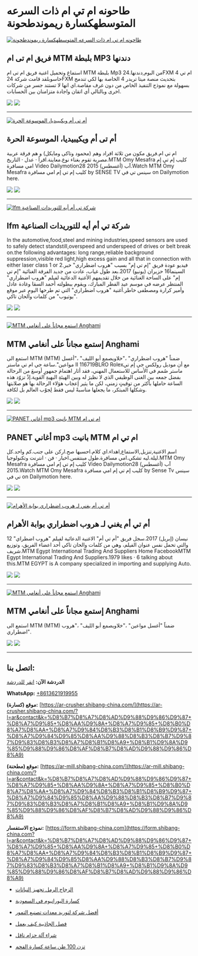 # طاحونه ام تي ام ذات السرعه المتوسطهكسارة ريموندطحونة

<a href="https://swt.shibang-china.com/?l=ar&img&k=%D8%B7%D8%A7%D8%AD%D9%88%D9%86%D9%87+%D8%A7%D9%85+%D8%AA%D9%8A+%D8%A7%D9%85+%D8%B0%D8%A7%D8%AA+%D8%A7%D9%84%D8%B3%D8%B1%D8%B9%D9%87+%D8%A7%D9%84%D9%85%D8%AA%D9%88%D8%B3%D8%B7%D9%87%D9%83%D8%B3%D8%A7%D8%B1%D8%A9+%D8%B1%D9%8A%D9%85%D9%88%D9%86%D8%AF%D8%B7%D8%AD%D9%88%D9%86%D8%A9" target="_blank">![طاحونه ام تي ام ذات السرعه المتوسطهكسارة ريموندطحونة](http://static.shibang-china.com/all-800x300/636.jpg)</a>

## فريق ام تى ام MTM بلبطة MP3 دندنها
استماع وتحميل اغنية فريق ام تى ام MTM بلبطة Mp3 من البوم,دندنها.24FXM ام تي 4 حاسوبلقد قامت شركة 24FXM بتحديث منصة ميتا تريدر 4 الخاصة بها لكي تندمج بسهولة مع نموذج التنفيذ الخاص من دون غرف مقاصة.اي انها لا تستند جسر من شركات اخرى وبالتالي أي اتقان واجادة متزامنان بين الحسابات.


<a href="https://whatsapp.shibangsoft.com/WhatsApp.php" target="_blank" title="WhatsApp">![](http://static.shibang-china.com/icon/whatsapp.png)</a> <a href="https://swt.shibang-china.com/?l=ar&icon&k=%D8%B7%D8%A7%D8%AD%D9%88%D9%86%D9%87+%D8%A7%D9%85+%D8%AA%D9%8A+%D8%A7%D9%85+%D8%B0%D8%A7%D8%AA+%D8%A7%D9%84%D8%B3%D8%B1%D8%B9%D9%87+%D8%A7%D9%84%D9%85%D8%AA%D9%88%D8%B3%D8%B7%D9%87%D9%83%D8%B3%D8%A7%D8%B1%D8%A9+%D8%B1%D9%8A%D9%85%D9%88%D9%86%D8%AF%D8%B7%D8%AD%D9%88%D9%86%D8%A9" target="_blank">![](http://static.shibang-china.com/icon/chat-ar.png)</a>

---

<a href="https://swt.shibang-china.com/?l=ar&img&k=%D8%B7%D8%A7%D8%AD%D9%88%D9%86%D9%87+%D8%A7%D9%85+%D8%AA%D9%8A+%D8%A7%D9%85+%D8%B0%D8%A7%D8%AA+%D8%A7%D9%84%D8%B3%D8%B1%D8%B9%D9%87+%D8%A7%D9%84%D9%85%D8%AA%D9%88%D8%B3%D8%B7%D9%87%D9%83%D8%B3%D8%A7%D8%B1%D8%A9+%D8%B1%D9%8A%D9%85%D9%88%D9%86%D8%AF%D8%B7%D8%AD%D9%88%D9%86%D8%A9" target="_blank">![أم تى أم ويكيبيديا، الموسوعة الحرة](http://static.shibang-china.com/all-800x300/470.jpg)</a>

## أم تى أم ويكيبيديا، الموسوعة الحرة
ام تي ام.فريق مكون من ثلاثة افراد وهم (محمود وتاكى ومايكل) و هم فرقة عربية مصرية تقوم بغناء نوع.معاينة.اقرأ &middot; عدل &middot; التاريخ.MTM Omy Mesafra كليب إم تي إم امي مسافرة Video Dailymotion28 آب (أغسطس) 2015.Watch MTM Omy Mesafra كليب إم تي إم امي مسافرة by SENSE TV سينس تي في on Dailymotion here.


<a href="https://whatsapp.shibangsoft.com/WhatsApp.php" target="_blank" title="WhatsApp">![](http://static.shibang-china.com/icon/whatsapp.png)</a> <a href="https://swt.shibang-china.com/?l=ar&icon&k=%D8%B7%D8%A7%D8%AD%D9%88%D9%86%D9%87+%D8%A7%D9%85+%D8%AA%D9%8A+%D8%A7%D9%85+%D8%B0%D8%A7%D8%AA+%D8%A7%D9%84%D8%B3%D8%B1%D8%B9%D9%87+%D8%A7%D9%84%D9%85%D8%AA%D9%88%D8%B3%D8%B7%D9%87%D9%83%D8%B3%D8%A7%D8%B1%D8%A9+%D8%B1%D9%8A%D9%85%D9%88%D9%86%D8%AF%D8%B7%D8%AD%D9%88%D9%86%D8%A9" target="_blank">![](http://static.shibang-china.com/icon/chat-ar.png)</a>

---

<a href="https://swt.shibang-china.com/?l=ar&img&k=%D8%B7%D8%A7%D8%AD%D9%88%D9%86%D9%87+%D8%A7%D9%85+%D8%AA%D9%8A+%D8%A7%D9%85+%D8%B0%D8%A7%D8%AA+%D8%A7%D9%84%D8%B3%D8%B1%D8%B9%D9%87+%D8%A7%D9%84%D9%85%D8%AA%D9%88%D8%B3%D8%B7%D9%87%D9%83%D8%B3%D8%A7%D8%B1%D8%A9+%D8%B1%D9%8A%D9%85%D9%88%D9%86%D8%AF%D8%B7%D8%AD%D9%88%D9%86%D8%A9" target="_blank">![Ifm شركة تي أم أيه للتوريدات الصناعية](http://static.shibang-china.com/all-800x300/197.jpg)</a>

## Ifm شركة تي أم أيه للتوريدات الصناعية
In the automotive,food,steel and mining industries,speed sensors are used to safely detect standstill,overspeed and underspeed of drives or belt break on.the following advantages: long range,reliable background suppression,visible red light,high excess gain and all that in connection with either laser class 1 or 2.فيديو عودة فريق &quot;إم تي إم&quot; بسبب &quot;هروب اضطراري&quot; خبر السينما16 حزيران (يونيو) 2017.بعد طول غياب، عادت من جديد الفرقة الغنائية &quot;إم تي إم&quot; على الساحة الغنائية من خلال تقديمهم اﻷغنية الدعائية لفيلم &quot;هروب اضطراري&quot; المنتظر عرضه في موسم عيد الفطر المبارك، ويقوم ببطولته أحمد السقا وغادة عادل وأمير كرارة ومصطفى خاطر.أغنية &quot;هروب اضطراري&quot; التي تم طرحها اليوم عبر موقع &quot;يوتيوب&quot; من كلمات وألحان تاكي.


<a href="https://whatsapp.shibangsoft.com/WhatsApp.php" target="_blank" title="WhatsApp">![](http://static.shibang-china.com/icon/whatsapp.png)</a> <a href="https://swt.shibang-china.com/?l=ar&icon&k=%D8%B7%D8%A7%D8%AD%D9%88%D9%86%D9%87+%D8%A7%D9%85+%D8%AA%D9%8A+%D8%A7%D9%85+%D8%B0%D8%A7%D8%AA+%D8%A7%D9%84%D8%B3%D8%B1%D8%B9%D9%87+%D8%A7%D9%84%D9%85%D8%AA%D9%88%D8%B3%D8%B7%D9%87%D9%83%D8%B3%D8%A7%D8%B1%D8%A9+%D8%B1%D9%8A%D9%85%D9%88%D9%86%D8%AF%D8%B7%D8%AD%D9%88%D9%86%D8%A9" target="_blank">![](http://static.shibang-china.com/icon/chat-ar.png)</a>

---

<a href="https://swt.shibang-china.com/?l=ar&img&k=%D8%B7%D8%A7%D8%AD%D9%88%D9%86%D9%87+%D8%A7%D9%85+%D8%AA%D9%8A+%D8%A7%D9%85+%D8%B0%D8%A7%D8%AA+%D8%A7%D9%84%D8%B3%D8%B1%D8%B9%D9%87+%D8%A7%D9%84%D9%85%D8%AA%D9%88%D8%B3%D8%B7%D9%87%D9%83%D8%B3%D8%A7%D8%B1%D8%A9+%D8%B1%D9%8A%D9%85%D9%88%D9%86%D8%AF%D8%B7%D8%AD%D9%88%D9%86%D8%A9" target="_blank">![MTM إستمع مجاناً على أنغامي Anghami](http://static.shibang-china.com/all-800x300/308.jpg)</a>

## MTM إستمع مجاناً على أنغامي Anghami
استمع الى MTM (MTM) ضمناً &quot;هروب اضطراري&quot; ،&quot;خلاويصمع أبو الليف&quot; ،&quot;أغسل مواعين&quot;.ساعة جي ام تي ماستر II 116719BLRO Rolexمع أن موديل رولكس جي إم تي ماستر صُمم في الأساس للاستعمال المهني، فقد أثار اهتمامَ جمهورٍ أوسعَ من الرحالة بفضل جمعه بين الغنى الوظيفي الذي لا نظيرَ له وبين الهيئةِ البهيةِ القوية.إذْ تزوّد هذه الساعة حاملها بأكثر من توقيتٍ زمني، لكن ما يثير إعجاب هؤلاء الرحالة بها هو صلابتها وشكلها المبتكر، ما يجعلها مناسبةً ليس فقط لِجوْب العالم بل لكافة.


<a href="https://whatsapp.shibangsoft.com/WhatsApp.php" target="_blank" title="WhatsApp">![](http://static.shibang-china.com/icon/whatsapp.png)</a> <a href="https://swt.shibang-china.com/?l=ar&icon&k=%D8%B7%D8%A7%D8%AD%D9%88%D9%86%D9%87+%D8%A7%D9%85+%D8%AA%D9%8A+%D8%A7%D9%85+%D8%B0%D8%A7%D8%AA+%D8%A7%D9%84%D8%B3%D8%B1%D8%B9%D9%87+%D8%A7%D9%84%D9%85%D8%AA%D9%88%D8%B3%D8%B7%D9%87%D9%83%D8%B3%D8%A7%D8%B1%D8%A9+%D8%B1%D9%8A%D9%85%D9%88%D9%86%D8%AF%D8%B7%D8%AD%D9%88%D9%86%D8%A9" target="_blank">![](http://static.shibang-china.com/icon/chat-ar.png)</a>

---

<a href="https://swt.shibang-china.com/?l=ar&img&k=%D8%B7%D8%A7%D8%AD%D9%88%D9%86%D9%87+%D8%A7%D9%85+%D8%AA%D9%8A+%D8%A7%D9%85+%D8%B0%D8%A7%D8%AA+%D8%A7%D9%84%D8%B3%D8%B1%D8%B9%D9%87+%D8%A7%D9%84%D9%85%D8%AA%D9%88%D8%B3%D8%B7%D9%87%D9%83%D8%B3%D8%A7%D8%B1%D8%A9+%D8%B1%D9%8A%D9%85%D9%88%D9%86%D8%AF%D8%B7%D8%AD%D9%88%D9%86%D8%A9" target="_blank">![PANET أغاني mp3 بانيت MTM ام تي ام](http://static.shibang-china.com/all-800x300/1001.jpg)</a>

## PANET أغاني mp3 بانيت MTM ام تي ام
اسم الاغنية,تنزيل,الاستماع,اهداء.اي كلام.احسبها صح.اركن على جنب.كم واحد.كل ليلة.ليه تشكي.امي مسافرة.طول مبنتفس.اخبار &middot; فن &middot; انترنت وتكنولوجيا.MTM Omy Mesafra كليب إم تي إم امي مسافرة Video Dailymotion28 آب (أغسطس) 2015.Watch MTM Omy Mesafra كليب إم تي إم امي مسافرة by Sense Tv سينس تي في on Dailymotion here.


<a href="https://whatsapp.shibangsoft.com/WhatsApp.php" target="_blank" title="WhatsApp">![](http://static.shibang-china.com/icon/whatsapp.png)</a> <a href="https://swt.shibang-china.com/?l=ar&icon&k=%D8%B7%D8%A7%D8%AD%D9%88%D9%86%D9%87+%D8%A7%D9%85+%D8%AA%D9%8A+%D8%A7%D9%85+%D8%B0%D8%A7%D8%AA+%D8%A7%D9%84%D8%B3%D8%B1%D8%B9%D9%87+%D8%A7%D9%84%D9%85%D8%AA%D9%88%D8%B3%D8%B7%D9%87%D9%83%D8%B3%D8%A7%D8%B1%D8%A9+%D8%B1%D9%8A%D9%85%D9%88%D9%86%D8%AF%D8%B7%D8%AD%D9%88%D9%86%D8%A9" target="_blank">![](http://static.shibang-china.com/icon/chat-ar.png)</a>

---

<a href="https://swt.shibang-china.com/?l=ar&img&k=%D8%B7%D8%A7%D8%AD%D9%88%D9%86%D9%87+%D8%A7%D9%85+%D8%AA%D9%8A+%D8%A7%D9%85+%D8%B0%D8%A7%D8%AA+%D8%A7%D9%84%D8%B3%D8%B1%D8%B9%D9%87+%D8%A7%D9%84%D9%85%D8%AA%D9%88%D8%B3%D8%B7%D9%87%D9%83%D8%B3%D8%A7%D8%B1%D8%A9+%D8%B1%D9%8A%D9%85%D9%88%D9%86%D8%AF%D8%B7%D8%AD%D9%88%D9%86%D8%A9" target="_blank">![أم تي أم يغني لـ هروب اضطراري بوابة الأهرام](http://static.shibang-china.com/all-800x300/69.jpg)</a>

## أم تي أم يغني لـ هروب اضطراري بوابة الأهرام
12 نيسان (إبريل) 2017.سجل فريق &quot;أم تي أم&quot; الاغنية الدعائية لفيلم &quot;هروب اضطراي&quot; والتي تحمل نفس عنوان الفيلم، وهي من كلمات والحان تاكي أحد اعضاء الفريق، وتوزيع شريف.MTM Egypt International Trading And Suppliers Home FacebookMTM Egypt International Trading And Suppliers.1979 likes · 6 talking about this.MTM EGYPT is A company specialized in importing and supplying Auto.


<a href="https://whatsapp.shibangsoft.com/WhatsApp.php" target="_blank" title="WhatsApp">![](http://static.shibang-china.com/icon/whatsapp.png)</a> <a href="https://swt.shibang-china.com/?l=ar&icon&k=%D8%B7%D8%A7%D8%AD%D9%88%D9%86%D9%87+%D8%A7%D9%85+%D8%AA%D9%8A+%D8%A7%D9%85+%D8%B0%D8%A7%D8%AA+%D8%A7%D9%84%D8%B3%D8%B1%D8%B9%D9%87+%D8%A7%D9%84%D9%85%D8%AA%D9%88%D8%B3%D8%B7%D9%87%D9%83%D8%B3%D8%A7%D8%B1%D8%A9+%D8%B1%D9%8A%D9%85%D9%88%D9%86%D8%AF%D8%B7%D8%AD%D9%88%D9%86%D8%A9" target="_blank">![](http://static.shibang-china.com/icon/chat-ar.png)</a>

---

<a href="https://swt.shibang-china.com/?l=ar&img&k=%D8%B7%D8%A7%D8%AD%D9%88%D9%86%D9%87+%D8%A7%D9%85+%D8%AA%D9%8A+%D8%A7%D9%85+%D8%B0%D8%A7%D8%AA+%D8%A7%D9%84%D8%B3%D8%B1%D8%B9%D9%87+%D8%A7%D9%84%D9%85%D8%AA%D9%88%D8%B3%D8%B7%D9%87%D9%83%D8%B3%D8%A7%D8%B1%D8%A9+%D8%B1%D9%8A%D9%85%D9%88%D9%86%D8%AF%D8%B7%D8%AD%D9%88%D9%86%D8%A9" target="_blank">![MTM إستمع مجاناً على أنغامي Anghami](http://static.shibang-china.com/all-800x300/801.jpg)</a>

## MTM إستمع مجاناً على أنغامي Anghami
استمع الى MTM (MTM) ضمناً &quot;أغسل مواعين&quot; ،&quot;خلاويصمع أبو الليف&quot; ،&quot;هروب اضطراري&quot;.

<a href="https://whatsapp.shibangsoft.com/WhatsApp.php" target="_blank" title="WhatsApp">![](http://static.shibang-china.com/icon/whatsapp.png)</a> <a href="https://swt.shibang-china.com/?l=ar&icon&k=%D8%B7%D8%A7%D8%AD%D9%88%D9%86%D9%87+%D8%A7%D9%85+%D8%AA%D9%8A+%D8%A7%D9%85+%D8%B0%D8%A7%D8%AA+%D8%A7%D9%84%D8%B3%D8%B1%D8%B9%D9%87+%D8%A7%D9%84%D9%85%D8%AA%D9%88%D8%B3%D8%B7%D9%87%D9%83%D8%B3%D8%A7%D8%B1%D8%A9+%D8%B1%D9%8A%D9%85%D9%88%D9%86%D8%AF%D8%B7%D8%AD%D9%88%D9%86%D8%A9" target="_blank">![](http://static.shibang-china.com/icon/chat-ar.png)</a>

---
## اتصل بنا:

**الدردشة الآن:** [انقر للدردشة](https://swt.shibang-china.com?l=ar&contact&k=%D8%B7%D8%A7%D8%AD%D9%88%D9%86%D9%87+%D8%A7%D9%85+%D8%AA%D9%8A+%D8%A7%D9%85+%D8%B0%D8%A7%D8%AA+%D8%A7%D9%84%D8%B3%D8%B1%D8%B9%D9%87+%D8%A7%D9%84%D9%85%D8%AA%D9%88%D8%B3%D8%B7%D9%87%D9%83%D8%B3%D8%A7%D8%B1%D8%A9+%D8%B1%D9%8A%D9%85%D9%88%D9%86%D8%AF%D8%B7%D8%AD%D9%88%D9%86%D8%A9)

**WhatsApp:**  [+8613621919955](https://whatsapp.shibangsoft.com/WhatsApp.php)

**موقع (كسارة):** [https://ar-crusher.shibang-china.com/](https://ar-crusher.shibang-china.com/?l=ar&contact&k=%D8%B7%D8%A7%D8%AD%D9%88%D9%86%D9%87+%D8%A7%D9%85+%D8%AA%D9%8A+%D8%A7%D9%85+%D8%B0%D8%A7%D8%AA+%D8%A7%D9%84%D8%B3%D8%B1%D8%B9%D9%87+%D8%A7%D9%84%D9%85%D8%AA%D9%88%D8%B3%D8%B7%D9%87%D9%83%D8%B3%D8%A7%D8%B1%D8%A9+%D8%B1%D9%8A%D9%85%D9%88%D9%86%D8%AF%D8%B7%D8%AD%D9%88%D9%86%D8%A9)

**موقع (مطحنة):** [https://ar-mill.shibang-china.com/](https://ar-mill.shibang-china.com/?l=ar&contact&k=%D8%B7%D8%A7%D8%AD%D9%88%D9%86%D9%87+%D8%A7%D9%85+%D8%AA%D9%8A+%D8%A7%D9%85+%D8%B0%D8%A7%D8%AA+%D8%A7%D9%84%D8%B3%D8%B1%D8%B9%D9%87+%D8%A7%D9%84%D9%85%D8%AA%D9%88%D8%B3%D8%B7%D9%87%D9%83%D8%B3%D8%A7%D8%B1%D8%A9+%D8%B1%D9%8A%D9%85%D9%88%D9%86%D8%AF%D8%B7%D8%AD%D9%88%D9%86%D8%A9)

**نموذج الاستفسار:** [https://form.shibang-china.com](https://form.shibang-china.com?l=ar&contact&k=%D8%B7%D8%A7%D8%AD%D9%88%D9%86%D9%87+%D8%A7%D9%85+%D8%AA%D9%8A+%D8%A7%D9%85+%D8%B0%D8%A7%D8%AA+%D8%A7%D9%84%D8%B3%D8%B1%D8%B9%D9%87+%D8%A7%D9%84%D9%85%D8%AA%D9%88%D8%B3%D8%B7%D9%87%D9%83%D8%B3%D8%A7%D8%B1%D8%A9+%D8%B1%D9%8A%D9%85%D9%88%D9%86%D8%AF%D8%B7%D8%AD%D9%88%D9%86%D8%A9)

* [الزجاج الرمل تجهيز النباتات](../16/%D8%A7%D9%84%D8%B2%D8%AC%D8%A7%D8%AC%20%D8%A7%D9%84%D8%B1%D9%85%D9%84%20%D8%AA%D8%AC%D9%87%D9%8A%D8%B2%20%D8%A7%D9%84%D9%86%D8%A8%D8%A7%D8%AA%D8%A7%D8%AA.md)

* [كسارة اليورانيوم في السعودية](../18/%D9%83%D8%B3%D8%A7%D8%B1%D8%A9%20%D8%A7%D9%84%D9%8A%D9%88%D8%B1%D8%A7%D9%86%D9%8A%D9%88%D9%85%20%D9%81%D9%8A%20%D8%A7%D9%84%D8%B3%D8%B9%D9%88%D8%AF%D9%8A%D8%A9.md)

* [أفضل شركة لتوريد معدات تصنيع التمور](../19/%D8%A3%D9%81%D8%B6%D9%84%20%D8%B4%D8%B1%D9%83%D8%A9%20%D9%84%D8%AA%D9%88%D8%B1%D9%8A%D8%AF%20%D9%85%D8%B9%D8%AF%D8%A7%D8%AA%20%D8%AA%D8%B5%D9%86%D9%8A%D8%B9%20%D8%A7%D9%84%D8%AA%D9%85%D9%88%D8%B1.md)

* [فصل الجاذبية كيف يعمل](../17/%D9%81%D8%B5%D9%84%20%D8%A7%D9%84%D8%AC%D8%A7%D8%B0%D8%A8%D9%8A%D8%A9%20%D9%83%D9%8A%D9%81%20%D9%8A%D8%B9%D9%85%D9%84.md)

* [شراء آلة حزام ناقل](../16/%D8%B4%D8%B1%D8%A7%D8%A1%20%D8%A2%D9%84%D8%A9%20%D8%AD%D8%B2%D8%A7%D9%85%20%D9%86%D8%A7%D9%82%D9%84.md)

* [تزن 100 طن ساعة كسارة الفحم](../17/%D8%AA%D8%B2%D9%86%20100%20%D8%B7%D9%86%20%D8%B3%D8%A7%D8%B9%D8%A9%20%D9%83%D8%B3%D8%A7%D8%B1%D8%A9%20%D8%A7%D9%84%D9%81%D8%AD%D9%85.md)
